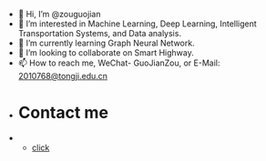 - 👋 Hi, I’m @zouguojian
- 👀 I’m interested in Machine Learning, Deep Learning, Intelligent Transportation Systems, and Data analysis.
- 🌱 I’m currently learning Graph Neural Network.
- 💞️ I’m looking to collaborate on Smart Highway.
- 📫 How to reach me, WeChat- GuoJianZou, or E-Mail: 2010768@tongji.edu.cn
- # Contact me
- * [click](https://github.com/zouguojian)

<!---
zouguojian/zouguojian is a ✨ special ✨ repository because its `README.md` (this file) appears on your GitHub profile.
You can click the Preview link to take a look at your changes.
--->
